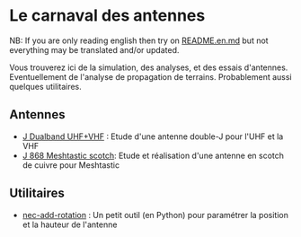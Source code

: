 # Le carnaval des antennes

NB: If you are only reading english then try on [README.en.md](./README.en.md) but not everything may be translated and/or updated.

Vous trouverez ici de la simulation, des analyses, et des essais d'antennes.
Eventuellement de l'analyse de propagation de terrains.
Probablement aussi quelques utilitaires.

## Antennes

* [J Dualband UHF+VHF](./j-uhf-vhf) : Etude d'une antenne double-J pour l'UHF et la VHF
* [J 868 Meshtastic scotch](./j-meshtastic-868): Etude et réalisation d'une antenne en scotch de cuivre pour Meshtastic

## Utilitaires

* [nec-add-rotation](./nec-add-rotation) : Un petit outil (en Python) pour paramétrer la position et la hauteur de l'antenne
